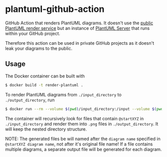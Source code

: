 # plantuml-github-action

GitHub Action that renders PlantUML diagrams. It doesn't use the [public PlantUML render service](http://www.plantuml.com/plantuml/uml/) but an instance of [PlantUML Server](https://github.com/plantuml/plantuml-server) that runs within your GitHub project. 

Therefore this action can be used in private GitHub projects as it doesn't leak your diagrams to the public.

## Usage

The Docker container can be built with

```sh
$ docker build -t render-plantuml .
```

To render PlantUML diagrams from `./input_directory` to `./output_directory`, run

```sh
$ docker run --rm --volume $(pwd)/input_directory:/input --volume $(pwd)/output_directory:/output render-plantuml
```

The container will recursively look for files that contain `@startXYZ` in `./input_directory` and render them into `.png` files in `./output_directory`. It will keep the nested directory structure.

NOTE: The generated files be will named after the `diagram name` specified in `@startXYZ diagram name`, not after it's original file name! If a file contains multiple diagrams, a separate output file will be generated for each diagram.